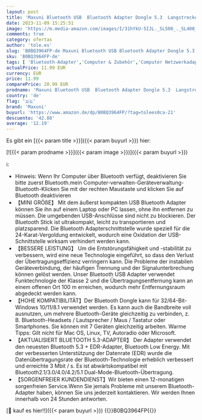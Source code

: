 ```yaml
---
layout: post
title: 'Maxuni Bluetooth USB  Bluetooth Adapter Dongle 5.3  Langstrecken Netzwerkadapter Stick für PC  Laptop  Desktop  Headset  Lautsprecher  Tastatur  Kopfhörer  Maus  Windows 10/11/8.1  Plug and Play '
date: 2023-11-09 15:25:51
image: 'https://m.media-amazon.com/images/I/31hYkU-5IJL._SL500_._SL400_.jpg'
comments: true
category: ofertas
author: 'tole.es'
slug: 'B0BQ3964FP-de Maxuni Bluetooth USB Bluetooth Adapter Dongle 5.3...'
sku: 'B0BQ3964FP-de'
tags: [ 'Bluetooth-Adapter','Computer & Zubehör','Computer Netzwerkadapter','Netzwerkgeräte','maxuni','🇩🇪', ]
actualPrice: 11.99 EUR
currency: EUR
price: 11.99
comparePrice: 20.99 EUR
prodname: 'Maxuni Bluetooth USB  Bluetooth Adapter Dongle 5.3  Langstrecken Netzwerkadapter Stick für PC  Laptop  Desktop  Headset  Lautsprecher  Tastatur  Kopfhörer  Maus  Windows 10/11/8.1  Plug and Play '
country: 'de'
flag: '🇩🇪'
brand: 'Maxuni'
buyurl: 'https://www.amazon.de/dp/B0BQ3964FP/?tag=tolees0ca-21'
descuento: '42.88'
average: '12.19'
---
```


Es gibt ein [{{< param title >}}]({{< param buyurl >}}) hier:

[![{{< param prodname >}}]({{< param image >}})]({{< param buyurl >}})

ℹ️:

- Hinweis: Wenn Ihr Computer über Bluetooth verfügt, deaktivieren Sie bitte zuerst Bluetooth.mein Computer-verwalten-Geräteverwaltung-Bluetooth-Klicken Sie mit der rechten Maustaste und klicken Sie auf Bluetooth deaktivieren
- 【MINI GRÖßE】 Mit dem äußerst kompakten USB Bluetooth Adapter können Sie ihn auf einem Laptop oder PC lassen, ohne ihn entfernen zu müssen. Die umgebenden USB-Anschlüsse sind nicht zu blockieren. Der Bluetooth Stick ist ultrakompakt, leicht zu transportieren und platzsparend. Die Bluetooth Adapterschnittstelle wurde speziell für die 24-Karat-Vergoldung entwickelt, wodurch eine Oxidation der USB-Schnittstelle wirksam verhindert werden kann.
- 【BESSERE LEISTUNG】 Um die Entstörungsfähigkeit und -stabilität zu verbessern, wird eine neue Technologie eingeführt, so dass den Verlust der Übertragungseffizienz verringern kann. Die Probleme der instabilen Geräteverbindung, der häufigen Trennung und der Signalunterbrechung können gelöst werden. Unser Bluetooth USB Adapter verwendet Funktechnologie der Klasse 2 und die Übertragungsentfernung kann an einem offenen Ort 100 m erreichen, wodurch mehr Entfernungsraum abgedeckt werden kann.
- 【HOHE KOMPATIBILITÄT】Der Bluetooth Dongle kann für 32/64-Bit-Windows 10/11/8.1 verwendet werden. Es kann auch die Bandbreite voll ausnutzen, um mehrere Bluetooth-Geräte gleichzeitig zu verbinden, z. B. Bluetooth-Headsets / Lautsprecher / Maus / Tastatur oder Smartphones. Sie können mit 7 Geräten gleichzeitig arbeiten. Warme Tipps: Gilt nicht für Mac OS, Linux, TV, Autoradio oder Microsoft.
- 【AKTUALISIERT BLUETOOTH 5.3-ADAPTER】 Der Adapter verwendet den neuesten Bluetooth 5.3 + EDR-Adapter, Bluetooth Low Energy. Mit der verbesserten Unterstützung der Datenrate (EDR) wurde die Datenübertragungsrate der Bluetooth-Technologie erheblich verbessert und erreichte 3 Mbit / s. Es ist abwärtskompatibel mit Bluetooth2.1/3.0/4.0/4.2/5.1 Dual-Mode-Bluetooth-Übertragung.
- 【SORGENFREIER KUNDENDIENST】Wir bieten einen 12-monatigen sorgenfreien Service.Wenn Sie jemals Probleme mit unserem Bluetooth-Adapter haben, können Sie uns jederzeit kontaktieren. Wir werden Ihnen innerhalb von 24 Stunden antworten.

[🛒 kauf es hier!!]({{< param buyurl >}})
{{<world>}}B0BQ3964FP{{</world>}}
